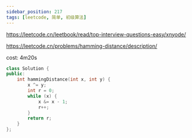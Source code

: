 ```yaml
---
sidebar_position: 217
tags: [leetcode, 简单, 初级算法]
---
```


https://leetcode.cn/leetbook/read/top-interview-questions-easy/xnyode/

https://leetcode.cn/problems/hamming-distance/description/

cost: 4m20s

```cpp
class Solution {
public:
    int hammingDistance(int x, int y) {
        x ^= y;
        int r = 0;
        while (x) {
            x &= x - 1;
            r++;
        }
        return r;
    }
};
```
